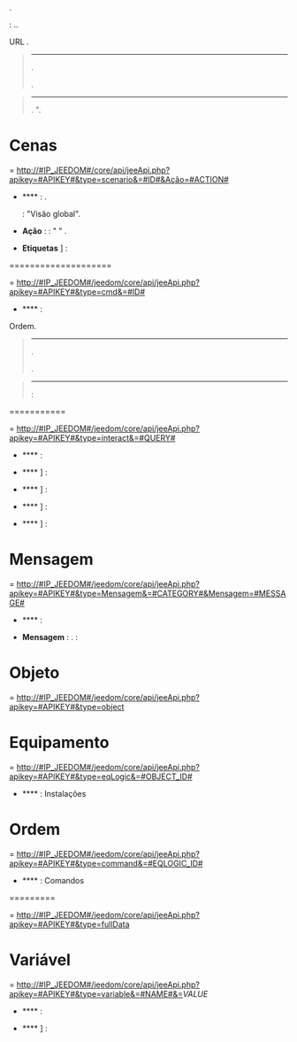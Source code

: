 

.

 : 
..


URL .

> ****
>
> 
> . 
> 
> .

> ****
>
> 
> . 
> ".

Cenas 
========

 =
[http://\#IP\_JEEDOM\#/core/api/jeeApi.php?apikey=\#APIKEY\#&type=scenario&=\#ID\#&Ação=\#ACTION\#](http://#IP_JEEDOM#/core/api/jeeApi.php?apikey=#APIKEY#&type=scenario&=#ID#&Ação=#ACTION#)

-   **** : . 
    
    
     : 
    "Visão global".

-   **Ação** : 
     : "
    "
    .

-   **Etiquetas** ] : 
    
    
    

 
====================

 =
[http://\#IP\_JEEDOM\#/jeedom/core/api/jeeApi.php?apikey=\#APIKEY\#&type=cmd&=\#ID\#](http://#IP_JEEDOM#/jeedom/core/api/jeeApi.php?apikey=#APIKEY#&type=cmd&=#ID#)

-   **** : 
    





Ordem.

> ****
>
> 
> . 
> 
> . 

> ****
>
> 
> :

 
===========

 =
[http://\#IP\_JEEDOM\#/jeedom/core/api/jeeApi.php?apikey=\#APIKEY\#&type=interact&=\#QUERY\#](http://#IP_JEEDOM#/jeedom/core/api/jeeApi.php?apikey=#APIKEY#&type=interact&=#QUERY#)

-   **** : 

-   **** ] : 
    

-   **** ] : 
    

-   **** ] : 
    

-   **** ] : 
    

Mensagem 
=======

 =
[http://\#IP\_JEEDOM\#/jeedom/core/api/jeeApi.php?apikey=\#APIKEY\#&type=Mensagem&=\#CATEGORY\#&Mensagem=\#MESSAGE\#](http://#IP_JEEDOM#/jeedom/core/api/jeeApi.php?apikey=#APIKEY#&type=Mensagem&=#CATEGORY#&Mensagem=#MESSAGE#)

-   **** : 

-   **Mensagem** : 
    . 
    :

Objeto 
=====

 =
[http://\#IP\_JEEDOM\#/jeedom/core/api/jeeApi.php?apikey=\#APIKEY\#&type=object](http://#IP_JEEDOM#/jeedom/core/api/jeeApi.php?apikey=#APIKEY#&type=object)



Equipamento 
==========

 =
[http://\#IP\_JEEDOM\#/jeedom/core/api/jeeApi.php?apikey=\#APIKEY\#&type=eqLogic&=\#OBJECT\_ID\#](http://#IP_JEEDOM#/jeedom/core/api/jeeApi.php?apikey=#APIKEY#&type=eqLogic&object_=#OBJECT_ID#)

-   **** : 
    Instalações

Ordem 
========

 =
[http://\#IP\_JEEDOM\#/jeedom/core/api/jeeApi.php?apikey=\#APIKEY\#&type=command&=\#EQLOGIC\_ID\#](http://#IP_JEEDOM#/jeedom/core/api/jeeApi.php?apikey=#APIKEY#&type=command&eqLogic_=#EQLOGIC_ID#)

-   **** : 
    Comandos

 
=========

 =
[http://\#IP\_JEEDOM\#/jeedom/core/api/jeeApi.php?apikey=\#APIKEY\#&type=fullData](http://#IP_JEEDOM#/jeedom/core/api/jeeApi.php?apikey=#APIKEY#&type=fullData)




Variável 
========

 =
[http://\#IP\_JEEDOM\#/jeedom/core/api/jeeApi.php?apikey=\#APIKEY\#&type=variable&=\#NAME\#&=](http://#IP_JEEDOM#/jeedom/core/api/jeeApi.php?apikey=#APIKEY#&type=variable&=#NAME#&=)*VALUE*

-   **** : 
    

-   **** ] : 
    



